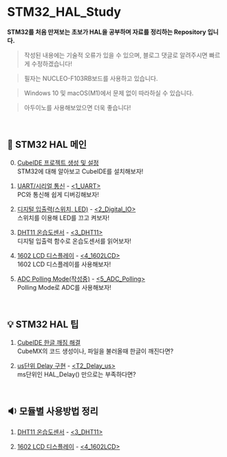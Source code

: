 # STM32_HAL_Study
**STM32를 처음 만져보는 초보가 HAL을 공부하며 자료를 정리하는 Repository 입니다.**
> 작성된 내용에는 기술적 오류가 있을 수 있으며, 블로그 댓글로 알려주시면 빠르게 수정하겠습니다!

> 필자는 NUCLEO-F103RB보드를 사용하고 있습니다.

> Windows 10 및 macOS(M1)에서 문제 없이 따라하실 수 있습니다.

> 아두이노를 사용해보았으면 더욱 좋습니다!

<br>

## 🔧 STM32 HAL 메인
0. [CubeIDE 프로젝트 생성 및 설정](https://slt.pw/9BHRZP7)  
STM32에 대해 알아보고 CubeIDE를 설치해보자!

1. [UART/시리얼 통신](https://slt.pw/ixANUJq) - [<1_UART>](https://github.com/varofla/STM32_HAL_Study/tree/main/1_UART)  
PC와 통신해 쉽게 디버깅해보자!

2. [디지털 입출력(스위치, LED)](https://slt.pw/zWKKZQ6) - [<2_Digital_IO>](https://github.com/varofla/STM32_HAL_Study/tree/main/2_Digital_IO)  
스위치를 이용해 LED를 끄고 켜보자!

3. [DHT11 온습도센서](https://slt.pw/DvfGvXU) - [<3_DHT11>](https://github.com/varofla/STM32_HAL_Study/tree/main/3_DHT11)  
디지털 입출력 함수로 온습도센서를 읽어보자!

4. [1602 LCD 디스플레이](https://blog.naver.com/dhksrl0508/222581328912) - [<4_1602LCD>](https://github.com/varofla/STM32_HAL_Study/tree/main/4_1602LCD)  
1602 LCD 디스플레이를 사용해보자!

5. [ADC Polling Mode(작성중)]() - [<5_ADC_Polling>](https://github.com/varofla/STM32_HAL_Study/tree/main/5_ADC_Polling)  
Polling Mode로 ADC를 사용해보자!

<br>

## 💡 STM32 HAL 팁
1. [CubeIDE 한글 깨짐 해결](https://slt.pw/QcYQfNj)  
CubeMX의 코드 생성이나, 파일을 불러올때 한글이 깨진다면?

2. [us단위 Delay 구현](https://slt.pw/iyFFwF1) - [<T2_Delay_us>](https://github.com/varofla/STM32_HAL_Study/tree/main/T2_Delay_us)  
ms단위인 HAL_Delay() 만으로는 부족하다면?

<br>

## 🔉 모듈별 사용방법 정리
1. [DHT11 온습도센서](https://slt.pw/DvfGvXU) - [<3_DHT11>](https://github.com/varofla/STM32_HAL_Study/tree/main/3_DHT11)  

2. [1602 LCD 디스플레이](https://blog.naver.com/dhksrl0508/222581328912) - [<4_1602LCD>](https://github.com/varofla/STM32_HAL_Study/tree/main/4_1602LCD) 